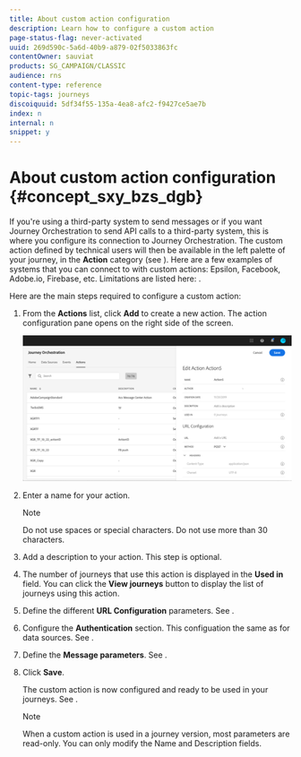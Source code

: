 ```yaml
---
title: About custom action configuration
description: Learn how to configure a custom action
page-status-flag: never-activated
uuid: 269d590c-5a6d-40b9-a879-02f5033863fc
contentOwner: sauviat
products: SG_CAMPAIGN/CLASSIC
audience: rns
content-type: reference
topic-tags: journeys
discoiquuid: 5df34f55-135a-4ea8-afc2-f9427ce5ae7b
index: n
internal: n
snippet: y
---
```


# About custom action configuration {#concept_sxy_bzs_dgb}

If you're using a third-party system to send messages or if you want Journey Orchestration to send API calls to a third-party system, this is where you configure its connection to Journey Orchestration. The custom action defined by technical users will then be available in the left palette of your journey, in the **Action** category (see [](../building-journeys/journeyaction.md#concept_hbj_hrt_52b)). Here are a few examples of systems that you can connect to with custom actions: Epsilon, Facebook, Adobe.io, Firebase, etc.
Limitations are listed here: [](../action/customlimitations.md#concept_lh2_df1_2gb).

Here are the main steps required to configure a custom action:

1. From the **Actions** list, click **Add** to create a new action. The action configuration pane opens on the right side of the screen.

    ![](../assets/custom2.png)

1. Enter a name for your action.

    >[!NOTE]
    >
    >Do not use spaces or special characters. Do not use more than 30 characters.

1. Add a description to your action. This step is optional.
1. The number of journeys that use this action is displayed in the **Used in** field. You can click the **View journeys** button to display the list of  journeys using this action.
1. Define the different **URL Configuration** parameters. See [](../action/customurl.md#concept_gbg_1f1_2gb).
1. Configure the **Authentication** section. This configuation the same as for data sources.  See [](using/action/customauthentication.md).
1. Define the **Message parameters**. See [](../action/customparameters.md#concept_wy4_bf1_2gb).
1. Click **Save**.

    The custom action is now configured and ready to be used in your journeys. See [](../building-journeys/journeyaction.md#concept_hbj_hrt_52b).

    >[!NOTE]
    >
    >When a custom action is used in a journey version, most parameters are read-only. You can only modify the Name and Description fields.
